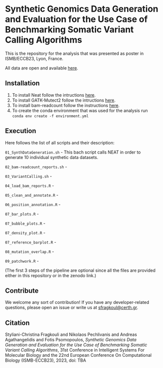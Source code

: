 # Synthetic Genomics Data Generation and Evaluation for the Use Case of Benchmarking Somatic Variant Calling Algorithms


This is the repository for the analysis that was presented as poster in ISMB/ECCB23, Lyon, France.

All data are open and available [here](https://zenodo.org/record/8095898).



## Installation
1. To install Neat follow the intructions [here](https://github.com/ncsa/NEAT/blob/master/README.md#installation).
2. To install GATK-Mutect2 follow the intructions [here](https://gatk.broadinstitute.org/hc/en-us/articles/360036194592-Getting-started-with-GATK4).
3. To install bam-readcount follow the instructions [here](https://github.com/genome/bam-readcount/tree/master#installation).
4. To create the conda environment that was used for the analysis run `conda env create -f environment.yml`


## Execution
Here follows the list of all scripts and their description:

`01_SynthDataGeneration.sh` - This bach script calls NEAT in order to generate 10 individual synthetic data datasets.

`02_bam-readcount_reports.sh` - 

`03_VariantCalling.sh` - 

`04_load_bam_reports.R` - 

`05_clean_and_annotate.R` - 

`06_position_annotation.R` - 

`07_bar_plots.R` - 

`07_bubble_plots.R` - 

`07_density_plot.R` - 

`07_reference_barplot.R` - 

`08_mutation_overlap.R` - 

`09_patchwork.R` - 

(The first 3 steps of the pipeline are optional since all the files are provided either in this repository or in the zenodo link.)


## Contribute

We welcome any sort of contribution!
If you have any developer-related questions, please open an issue or write us at sfragkoul@certh.gr.


## Citation
Styliani-Christina Fragkouli and Nikolaos Pechlivanis and Andreas Agathangelidis and Fotis Psomopoulos, *Synthetic Genomics Data Generation and Evaluation for the Use Case of Benchmarking Somatic Variant Calling Algorithms*, 31st Conference in Intelligent Systems For Molecular Biology and the 22nd European Conference On Computational Biology (ISΜB-ECCB23), 2023, doi: TBA

